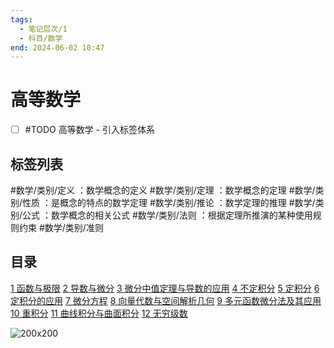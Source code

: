 ```yaml
---
tags:
  - 笔记层次/1
  - 科目/数学
end: 2024-06-02 10:47
---
```

# 高等数学

- [ ] #TODO 高等数学 - 引入标签体系

## 标签列表

#数学/类别/定义 ：数学概念的定义
#数学/类别/定理 ：数学概念的定理
#数学/类别/性质 ：是概念的特点的数学定理
#数学/类别/推论 ：数学定理的推理
#数学/类别/公式 ：数学概念的相关公式
#数学/类别/法则 ：根据定理所推演的某种使用规则约束
#数学/类别/准则 

## 目录

[1 函数与极限](01-函数与极限/1%20函数与极限.md)
[2 导数与微分](02-导数与微分/2%20导数与微分.md)
[3 微分中值定理与导数的应用](03-微分中值定理与导数的应用/3%20微分中值定理与导数的应用.md)
[4 不定积分](04-不定积分/4%20不定积分.md)
[5 定积分](05-定积分/5%20定积分.md)
[6 定积分的应用](06-定积分的应用/6%20定积分的应用.md)
[7 微分方程](07-微分方程/7%20微分方程.md)
[8 向量代数与空间解析几何](08-向量代数与空间解析几何/8%20向量代数与空间解析几何.md)
[9 多元函数微分法及其应用](09-多元函数微分法及其应用/9%20多元函数微分法及其应用.md)
[10 重积分](10-重积分/10%20重积分.md)
[11 曲线积分与曲面积分](11-曲线积分与曲面积分/11%20曲线积分与曲面积分.md)
[12 无穷级数](12-无穷级数/12%20无穷级数.md)


![200x200](97-高等数学关系图谱.canvas)